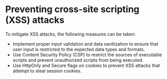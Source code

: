 # Preventing cross-site scripting (XSS) attacks

To mitigate XSS attacks, the following measures can be taken:

- Implement proper input validation and data sanitization to ensure that user input is restricted to the expected data types and formats.
- Use Content Security Policy (CSP) to restrict the sources of executable scripts and prevent unauthorized scripts from being executed.
- Use HttpOnly and Secure flags on cookies to prevent XSS attacks that attempt to steal session cookies.
